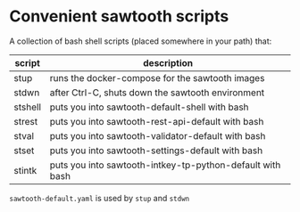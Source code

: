 # Convenient sawtooth scripts

A collection of bash shell scripts (placed somewhere in your path) that:

script | description
-------| -----------
stup   | runs the docker-compose for the sawtooth images
stdwn  | after Ctrl-C, shuts down the sawtooth environment
stshell | puts you into sawtooth-default-shell with bash
strest  | puts you into sawtooth-rest-api-default with bash
stval | puts you into sawtooth-validator-default with bash
stset | puts you into sawtooth-settings-default with bash
stintk | puts you into sawtooth-intkey-tp-python-default with bash

`sawtooth-default.yaml` is used by `stup` and `stdwn`

